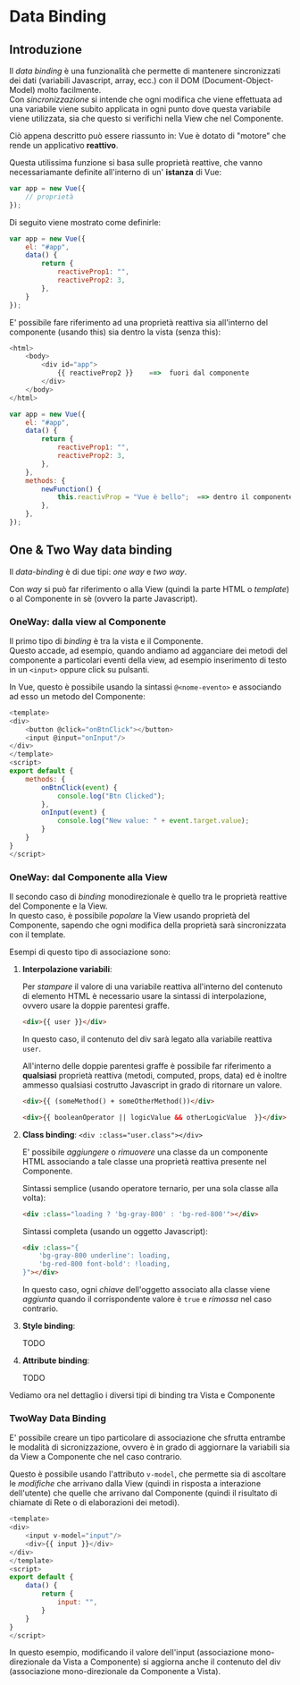 # Data Binding

## Introduzione

Il _data binding_ è una funzionalità che permette di mantenere sincronizzati dei dati (variabili Javascript, array, ecc.) con il DOM (Document-Object-Model) molto facilmente.  
Con _sincronizzazione_ si intende che ogni modifica che viene effettuata ad una variabile viene subito applicata in ogni punto dove questa variabile viene utilizzata, sia che questo si verifichi nella View che nel Componente. 

Ciò appena descritto può essere riassunto in: Vue è dotato di "motore" che rende un applicativo **reattivo**.

Questa utilissima funzione si basa sulle proprietà reattive, che vanno necessariamante definite all'interno di un' **istanza** di Vue:

```js
var app = new Vue({
    // proprietà
});

```

Di seguito viene mostrato come definirle:

```js
var app = new Vue({
    el: "#app",
    data() {
        return {
            reactiveProp1: "",
            reactiveProp2: 3,
        },
    }
});
```
E' possibile fare riferimento ad una proprietà reattiva sia all'interno del componente (usando this) sia dentro la vista (senza this):

```js
<html>
    <body>
        <div id="app">
            {{ reactiveProp2 }}    ==>  fuori dal componente
        </div>
    </body>
</html>

var app = new Vue({
    el: "#app",
    data() {
        return {
            reactiveProp1: "",
            reactiveProp2: 3,
        },
    },
    methods: {
        newFunction() {
            this.reactivProp = "Vue è bello";  ==> dentro il componente
        },
    },
});
```

## One & Two Way data binding

Il _data-binding_ è di due tipi: _one way_ e _two way_.

Con _way_ si può far riferimento o alla View (quindi la parte HTML o _template_) o al Componente in sè (ovvero la parte Javascript).

### OneWay: dalla view al Componente

Il primo tipo di _binding_ è tra la vista e il Componente.  
Questo accade, ad esempio, quando andiamo ad agganciare dei metodi del componente a particolari eventi della view, ad esempio inserimento di testo in un `<input>` oppure click su pulsanti.

In Vue, questo è possibile usando la sintassi `@<nome-evento>` e associando ad esso un metodo del Componente:

```javascript
<template>
<div>
    <button @click="onBtnClick"></button>
    <input @input="onInput"/>
</div>
</template>
<script>
export default {
    methods: {
        onBtnClick(event) {
            console.log("Btn Clicked");
        },
        onInput(event) {
            console.log("New value: " + event.target.value);
        }
    }
}
</script>
```

### OneWay: dal Componente alla View

Il secondo caso di _binding_ monodirezionale è quello tra le proprietà reattive del Componente e la View.   
In questo caso, è possibile _popolare_ la View usando proprietà del Componente, sapendo che ogni modifica della proprietà sarà sincronizzata con il template. 

Esempi di questo tipo di associazione sono:

1. **Interpolazione variabili**:
    
    Per _stampare_ il valore di una variabile reattiva all'interno del contenuto di elemento HTML è necessario usare la sintassi di interpolazione, ovvero usare la doppie parentesi graffe.

    ```html
    <div>{{ user }}</div>
    ```

    In questo caso, il contenuto del div sarà legato alla variabile reattiva `user`.

    All'interno delle doppie parentesi graffe è possibile far riferimento a **qualsiasi** proprietà reattiva (metodi, computed, props, data) ed è inoltre ammesso qualsiasi costrutto Javascript in grado di ritornare un valore.

    ```html
    <div>{{ (someMethod() + someOtherMethod())</div>
    ```
    ```html
    <div>{{ booleanOperator || logicValue && otherLogicValue  }}</div>
    ```
    
1. **Class binding**: `<div :class="user.class"></div>` 
    
    E' possibile _aggiungere_ o _rimuovere_ una classe da un componente HTML associando a tale classe una proprietà reattiva presente nel Componente.

    Sintassi semplice (usando operatore ternario, per una sola classe alla volta):
    ```html
    <div :class="loading ? 'bg-gray-800' : 'bg-red-800'"></div>
    ```

    Sintassi completa (usando un oggetto Javascript):
    ```html
    <div :class="{
        'bg-gray-800 underline': loading,
        'bg-red-800 font-bold': !loading,
    }"></div>
    ```

    In questo caso, ogni _chiave_ dell'oggetto associato alla classe viene _aggiunta_ quando il corrispondente valore è `true` e _rimossa_ nel caso contrario.

1. **Style binding**: 

    TODO
1. **Attribute binding**: 

    TODO

Vediamo ora nel dettaglio i diversi tipi di binding tra Vista e Componente

### TwoWay Data Binding

E' possibile creare un tipo particolare di associazione che sfrutta entrambe le modalità di sicronizzazione, ovvero è in grado di aggiornare la variabili sia da View a Componente che nel caso contrario. 

Questo è possibile usando l'attributo `v-model`, che permette sia di ascoltare le _modifiche_ che arrivano dalla View (quindi in risposta a interazione dell'utente) che quelle che arrivano dal Componente (quindi il risultato di chiamate di Rete o di elaborazioni dei metodi).

```javascript
<template>
<div>
    <input v-model="input"/>
    <div>{{ input }}</div>
</div>
</template>
<script>
export default {
    data() {
        return {
            input: "",
        }
    }
}
</script>
```

In questo esempio, modificando il valore dell'input (associazione mono-direzionale da Vista a Componente) si aggiorna anche il contenuto del div (associazione mono-direzionale da Componente a Vista).

